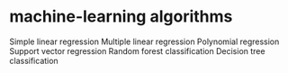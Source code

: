 # machine-learning algorithms
Simple linear regression
Multiple linear regression
Polynomial regression
Support vector regression
Random forest classification
Decision tree classification

